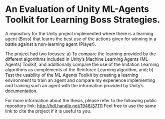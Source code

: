 # An Evaluation of Unity ML-Agents Toolkit for Learning Boss Strategies.

A repository for the Unity project implemented where there is a learning agent (Boss) that learns the best use of the actions given for winning in a battle against a non-learning agent (Player).

The project had two focuses: a) To compare the learning provided by the different algorithms included in Unity’s Machine Learning Agents (ML-Agents) Toolkit, and additionally compare the use of the Imitation Learning algorithms as complements of the Reinforce Learning algorithm, and; b) Test the usability of the ML-Agents Toolkit by creating a learning environment to train an agent and compare my experience implementing and training such an agent with the information provided by Unity’s documentation.

For more information about the thesis, please refer to the following public repository link: http://hdl.handle.net/1946/37111
Feel free to use the same link to cite the project if it is useful to you.

